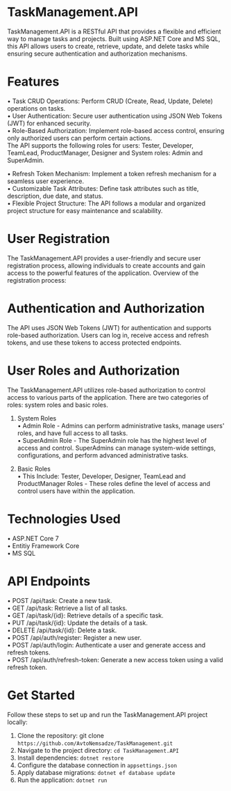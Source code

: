 # TaskManagement.API
  TaskManagement.API is a RESTful API that provides a flexible and efficient way to manage tasks and projects. 
  Built using ASP.NET Core and MS SQL, this API allows users to create, retrieve, update, and delete tasks while ensuring secure authentication and authorization mechanisms.

# Features
•	Task CRUD Operations: Perform CRUD (Create, Read, Update, Delete) operations on tasks. <br />
•	User Authentication: Secure user authentication using JSON Web Tokens (JWT) for enhanced security. <br />
•	Role-Based Authorization: Implement role-based access control, ensuring only authorized users can perform certain actions. <br />
The API supports the following roles for users: Tester, Developer, TeamLead, ProductManager, Designer and System roles: Admin and SuperAdmin. <br />

•	Refresh Token Mechanism: Implement a token refresh mechanism for a seamless user experience. <br />
•	Customizable Task Attributes: Define task attributes such as title, description, due date, and status. <br />
•	Flexible Project Structure: The API follows a modular and organized project structure for easy maintenance and scalability.

# User Registration
  The TaskManagement.API provides a user-friendly and secure user registration process, 
  allowing individuals to create accounts and gain access to the powerful features of the application. 
  Overview of the registration process:

# Authentication and Authorization
  The API uses JSON Web Tokens (JWT) for authentication and supports role-based authorization. 
  Users can log in, receive access and refresh tokens, and use these tokens to access protected endpoints.

# User Roles and Authorization
  The TaskManagement.API utilizes role-based authorization to control access to various parts of the application.
  There are two categories of roles: system roles and basic roles.

  1. System Roles <br />
   • Admin Role - Admins can perform administrative tasks, manage users' roles, and have full access to all tasks. <br />
   • SuperAdmin Role - The SuperAdmin role has the highest level of access and control.
     SuperAdmins can manage system-wide settings, configurations, and perform advanced administrative tasks.
     
  3. Basic Roles <br />
     • This Include: Tester, Developer, Designer, TeamLead and ProductManager Roles - These roles define the level of access and control users have within the application. 

# Technologies Used
  • ASP.NET Core 7 <br />
  • Entitiy Framework Core <br />
  • MS SQL

# API Endpoints
  • POST /api/task: Create a new task. <br />
  • GET /api/task: Retrieve a list of all tasks. <br />
  • GET /api/task/{id}: Retrieve details of a specific task. <br />
  • PUT /api/task/{id}: Update the details of a task. <br />
  • DELETE /api/task/{id}: Delete a task. <br />
  • POST /api/auth/register: Register a new user. <br />
  • POST /api/auth/login: Authenticate a user and generate access and refresh tokens. <br />
  • POST /api/auth/refresh-token: Generate a new access token using a valid refresh token. <br />

# Get Started 
  Follow these steps to set up and run the TaskManagement.API project locally:
  1. Clone the repository: git clone `https://github.com/AvtoNemsadze/TaskManagement.git`
  2. Navigate to the project directory: `cd TaskManagement.API`
  3. Install dependencies: `dotnet restore`
  4. Configure the database connection in `appsettings.json`
  5. Apply database migrations: `dotnet ef database update`
  6. Run the application: `dotnet run`
